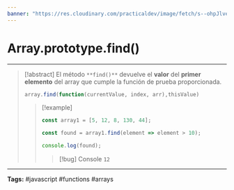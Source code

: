 ```yaml
---
banner: "https://res.cloudinary.com/practicaldev/image/fetch/s--ohpJlve1--/c_imagga_scale,f_auto,fl_progressive,h_420,q_auto,w_1000/https://res.cloudinary.com/drquzbncy/image/upload/v1586605549/javascript_banner_sxve2l.jpg"
---
```

# Array.prototype.find()
<hr> 

> [!abstract]
> El método `**find()**` devuelve el **valor** del **primer elemento** del array que cumple la función de prueba proporcionada.
> ```js
> array.find(function(currentValue, index, arr),thisValue)
> ```
> 
> > [!example]
> > 
> > ```js
> > const array1 = [5, 12, 8, 130, 44];
> > 
> > const found = array1.find(element => element > 10);
> > 
> > console.log(found);
> > ```
> > 
> > > [!bug] Console
> > > <code>12</code>
> > 
> 

<hr>
<b>Tags:</b> #javascript #functions #arrays
